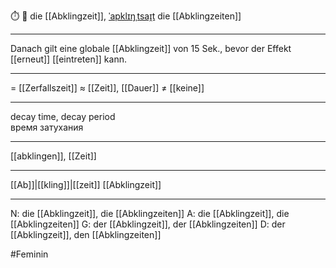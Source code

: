 ⏱️ 🔴 die [[Abklingzeit]], [ˈapklɪŋˌtsaɪ̯t](https://youglish.com/pronounce/Abklingzeit/german)
die [[Abklingzeiten]]

---
Danach gilt eine globale [[Abklingzeit]] von 15 Sek., bevor der Effekt [[erneut]] [[eintreten]] kann.

---
= [[Zerfallszeit]]
≈ [[Zeit]], [[Dauer]]
≠ [[keine]]

---
decay time, decay period  
время затухания

---
[[abklingen]], [[Zeit]]

---
[[Ab]]|[[kling]]|[[zeit]]
[[Abklingzeit]]


---
N: die [[Abklingzeit]], die [[Abklingzeiten]]
A: die [[Abklingzeit]], die [[Abklingzeiten]]
G: der [[Abklingzeit]], der [[Abklingzeiten]]
D: der [[Abklingzeit]], den [[Abklingzeiten]]

#Feminin 